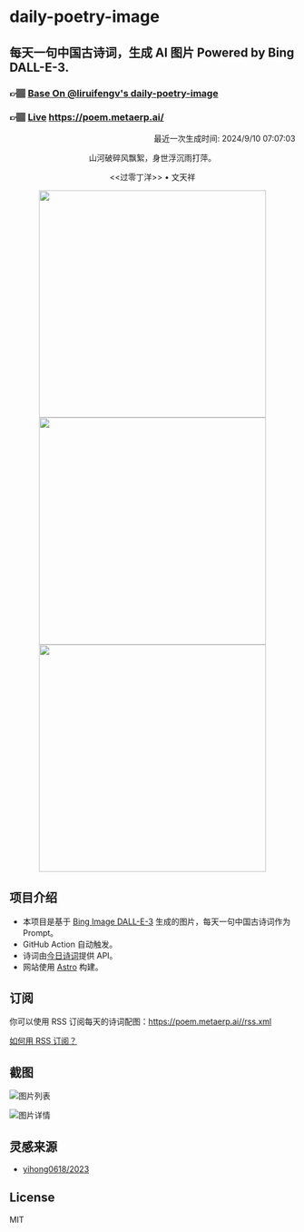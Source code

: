 
# daily-poetry-image

## 每天一句中国古诗词，生成 AI 图片 Powered by Bing DALL-E-3.

### 👉🏽 [Base On @liruifengv's daily-poetry-image](https://github.com/liruifengv/daily-poetry-image)

### 👉🏽 [Live](https://poem.metaerp.ai/) https://poem.metaerp.ai/

<p align="right">
  最近一次生成时间: 2024/9/10 07:07:03
</p>
<p align="center">
山河破碎风飘絮，身世浮沉雨打萍。
</p>
<p align="center">
<<过零丁洋>> • 文天祥
</p>
<p align="center">
<img src="https://tse3.mm.bing.net/th/id/OIG4.b9T2IbW.hRu_897C8Ws5" height="400" width="400" />
<img src="https://tse3.mm.bing.net/th/id/OIG4.NUPM9zexc_w3gUO3MEo4" height="400" width="400" />
<img src="https://tse3.mm.bing.net/th/id/OIG4.2XhSDtUbYLbgjEPMq74E" height="400" width="400" />
</p>

## 项目介绍

-   本项目是基于 [Bing Image DALL-E-3](https://www.bing.com/images/create) 生成的图片，每天一句中国古诗词作为 Prompt。
-   GitHub Action 自动触发。
-   诗词由[今日诗词](https://www.jinrishici.com/)提供 API。
-   网站使用 [Astro](https://astro.build) 构建。

## 订阅

你可以使用 RSS 订阅每天的诗词配图：https://poem.metaerp.ai//rss.xml

[如何用 RSS 订阅？](https://zhuanlan.zhihu.com/p/55026716)

## 截图

![图片列表](./screenshots/01.png)

![图片详情](./screenshots/02.png)

## 灵感来源

-   [yihong0618/2023](https://github.com/yihong0618/2023)

## License

MIT
